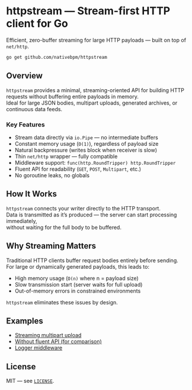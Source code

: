 # httpstream — Stream-first HTTP client for Go

Efficient, zero-buffer streaming for large HTTP payloads — built on top of `net/http`.

```bash
go get github.com/nativebpm/httpstream
```

## Overview

`httpstream` provides a minimal, streaming-oriented API for building HTTP requests without buffering entire payloads in memory.  
Ideal for large JSON bodies, multipart uploads, generated archives, or continuous data feeds.

### Key Features

- Stream data directly via `io.Pipe` — no intermediate buffers
- Constant memory usage (`O(1)`), regardless of payload size
- Natural backpressure (writes block when receiver is slow)
- Thin `net/http` wrapper — fully compatible
- Middleware support: `func(http.RoundTripper) http.RoundTripper`
- Fluent API for readability (`GET`, `POST`, `Multipart`, etc.)
- No goroutine leaks, no globals

## How It Works

`httpstream` connects your writer directly to the HTTP transport.  
Data is transmitted as it’s produced — the server can start processing immediately,  
without waiting for the full body to be buffered.

## Why Streaming Matters

Traditional HTTP clients buffer request bodies entirely before sending.  
For large or dynamically generated payloads, this leads to:

- High memory usage (`O(n)` where n = payload size)
- Slow transmission start (server waits for full upload)
- Out-of-memory errors in constrained environments

`httpstream` eliminates these issues by design.

## Examples

- [Streaming multipart upload](examples/multipart_streaming_example)
- [Without fluent API (for comparison)](examples/multipart_streaming_example/multipart_streaming_without_fluent_api)
- [Logger middleware](examples/logger_slog_example)

## License

MIT — see [`LICENSE`](../LICENSE).
